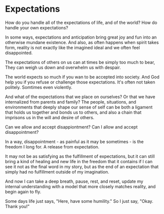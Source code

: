 # Expectations

How do you handle all of the expectations of life, and of the world? 
How do handle your own expectations? 

In some ways, expectations and anticipation bring great joy and fun into an otherwise mundane existence. 
And also, as often happens when spirit takes form, reality is not exactly like the imagined ideal and we often feel disappointed. 

The expectations of others on us can at times be simply too much to bear, 
They can weigh us down and overwhelm us with despair. 

The world expects so much if you wan to be accepted into society. 
And God help you if you refuse or challenge those expectations. 
It's often not taken politely. 
Somtimes even violently. 

And what of the expectations that we place on ourselves? 
Or that we have internalized from parents and family? 
The people, situations, and environments that deeply shape our sense of self 
can be both a ligament that holds us together and bonds us to others, 
and also a chain that imprisons us in the will and desire of others. 

Can we allow and accept disappiontment? 
Can I allow and accept disappointment? 

In a way, disappointment - as painful as it may be sometimes - is the freedom I long for. 
A release from expectation. 

It may not be as satisfying as the fulfillment of expectations, 
but it can still bring a kind of healing and new life 
in the freedom that it contains if I can see it not as the final word in my story, 
but as the end of an expectation that simply had no fulfillment outside of my imagination. 

And now I can take a deep breath, 
pause, rest, and reset, 
update my internal understanding 
with a model that more closely matches reality, 
and begin again to fly. 

Some days life just says, 
"Here, have some humility." 
So I just say, 
"Okay. Thank you!" 

